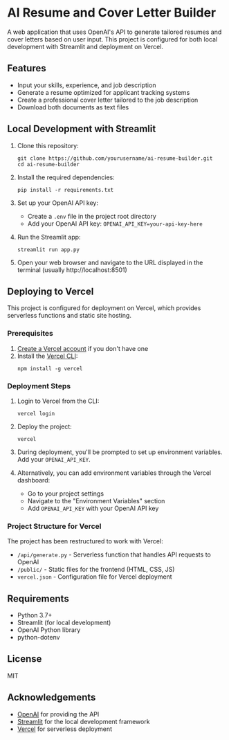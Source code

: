 # AI Resume and Cover Letter Builder

A web application that uses OpenAI's API to generate tailored resumes and cover letters based on user input. This project is configured for both local development with Streamlit and deployment on Vercel.

## Features

- Input your skills, experience, and job description
- Generate a resume optimized for applicant tracking systems
- Create a professional cover letter tailored to the job description
- Download both documents as text files

## Local Development with Streamlit

1. Clone this repository:
   ```
   git clone https://github.com/yourusername/ai-resume-builder.git
   cd ai-resume-builder
   ```

2. Install the required dependencies:
   ```
   pip install -r requirements.txt
   ```

3. Set up your OpenAI API key:
   - Create a `.env` file in the project root directory
   - Add your OpenAI API key: `OPENAI_API_KEY=your-api-key-here`

4. Run the Streamlit app:
   ```
   streamlit run app.py
   ```

5. Open your web browser and navigate to the URL displayed in the terminal (usually http://localhost:8501)

## Deploying to Vercel

This project is configured for deployment on Vercel, which provides serverless functions and static site hosting.

### Prerequisites

1. [Create a Vercel account](https://vercel.com/signup) if you don't have one
2. Install the [Vercel CLI](https://vercel.com/download):
   ```
   npm install -g vercel
   ```

### Deployment Steps

1. Login to Vercel from the CLI:
   ```
   vercel login
   ```

2. Deploy the project:
   ```
   vercel
   ```

3. During deployment, you'll be prompted to set up environment variables. Add your `OPENAI_API_KEY`.

4. Alternatively, you can add environment variables through the Vercel dashboard:
   - Go to your project settings
   - Navigate to the "Environment Variables" section
   - Add `OPENAI_API_KEY` with your OpenAI API key

### Project Structure for Vercel

The project has been restructured to work with Vercel:

- `/api/generate.py` - Serverless function that handles API requests to OpenAI
- `/public/` - Static files for the frontend (HTML, CSS, JS)
- `vercel.json` - Configuration file for Vercel deployment

## Requirements

- Python 3.7+
- Streamlit (for local development)
- OpenAI Python library
- python-dotenv

## License

MIT

## Acknowledgements

- [OpenAI](https://openai.com/) for providing the API
- [Streamlit](https://streamlit.io/) for the local development framework
- [Vercel](https://vercel.com/) for serverless deployment
